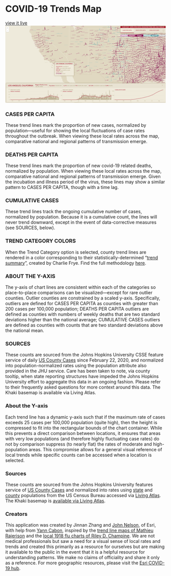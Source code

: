 # COVID-19 Trends Map
[view it live](https://livingatlas.arcgis.com/covidpulse/)
![screenshot](./screenshot.png)

### CASES PER CAPITA
These trend lines mark the proportion of new cases, normalized by population—useful for showing the local fluctuations of case rates throughout the outbreak. When viewing these local rates across the map, comparative national and regional patterns of transmission emerge.

### DEATHS PER CAPITA
These trend lines mark the proportion of new covid-19 related deaths, normalized by population. When viewing these local rates across the map, comparative national and regional patterns of transmission emerge. Given the incubation and illness period of the virus, these lines may show a similar pattern to CASES PER CAPITA, though with a time lag.

### CUMULATIVE CASES
These trend lines track the ongoing cumulative number of cases, normalized by population. Because it is a cumulative count, the lines will never trend downward, except in the event of data-corrective measures (see SOURCES, below).

### TREND CATEGORY COLORS
When the Trend Category option is selected, county trend lines are rendered in a color corresponding to their statistically-determined “[trend summary](https://urbanobservatory.maps.arcgis.com/apps/MapSeries/index.html?appid=ad46e587a9134fcdb43ff54c16f8c39b)”, created by Charlie Frye. Find the full methodology [here](https://www.arcgis.com/home/item.html?id=a16bb8b137ba4d8bbe645301b80e5740).

### ABOUT THE Y-AXIS
The y-axis of chart lines are consistent within each of the categories so place-to-place comparisons can be visualized—except for rare outlier counties. Outlier counties are constrained by a scaled y-axis. Specifically, outliers are defined for CASES PER CAPITA as counties with greater than 200 cases per 100,000 population; DEATHS PER CAPITA outliers are defined as counties with numbers of weekly deaths that are two standard deviations higher than the national average; CUMULATIVE CASES outliers are defined as counties with counts that are two standard deviations above the national mean.

### SOURCES
These counts are sourced from the Johns Hopkins University CSSE feature service of daily [US County Cases](https://services9.arcgis.com/6Hv9AANartyT7fJW/ArcGIS/rest/services) since February 22, 2020, and normalized into population-normalized rates using the population attribute also provided in the JHU service. Care has been taken to note, via county tooltip, when state reporting structures have impeded the Johns Hopkins University effort to aggregate this data in an ongoing fashion. Please refer to their frequently asked questions for more context around this data. The Khaki basemap is available via Living Atlas.

### About the Y-axis
Each trend line has a dynamic y-axis such that if the maximum rate of cases exceeds 25 cases per 100,000 population (quite high), then the height is compressed to fit into the rectangular bounds of the chart container. While this prevents a direct comparison between locations, it ensures that areas with very low populations (and therefore highly fluctuating case rates) do not by comparison suppress (to nearly flat) the rates of moderate and high-population areas. This compromise allows for a general visual reference of local trends while specific counts can be accessed when a location is selected.

### Sources
These counts are sourced from the Johns Hopkins University features service of [US County Cases](https://services9.arcgis.com/6Hv9AANartyT7fJW/ArcGIS/rest/services) and normalized into rates using [state](https://www.arcgis.com/home/item.html?id=99fd67933e754a1181cc755146be21ca) and [county](https://www.arcgis.com/home/item.html?id=7566e0221e5646f99ea249a197116605) populations from the US Census Bureau accessed via [Living Atlas](https://livingatlas.arcgis.com/en/browse/#d=2&q=usa%20population).
The Khaki basemap is [available via Living Atlas](https://livingatlas.arcgis.com/en/browse/#d=2&q=khaki).

### Creators
This application was created by Jinnan Zhang and [John Nelson](https://adventuresinmapping.com/), of Esri, with help from [Yann Cabon](https://github.com/ycabon), inspired by the [trend line maps of Mathieu Rajerison](https://datagistips.hypotheses.org/488) and the [local 1918 flu charts of Riley D. Champine](https://twitter.com/rileydchampine/status/1243552850728411143). We are not medical professionals but saw a need for a visual sense of local rates and trends and created this primarily as a resource for ourselves but are making it available to the public in the event that it is a helpful resource for understanding patterns. We make no claims of officiality and share it only as a reference. For more geographic resources, please visit the [Esri COVID-19 hub](https://www.esri.com/en-us/covid-19/overview).

